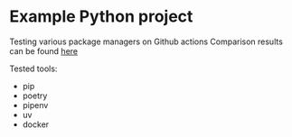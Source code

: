 Example Python project
========

Testing various package managers on Github actions
Comparison results can be found [here](https://github.com/mwidera/python-packaging/actions/workflows/compare.yaml)

Tested tools:
- pip
- poetry
- pipenv
- uv
- docker
